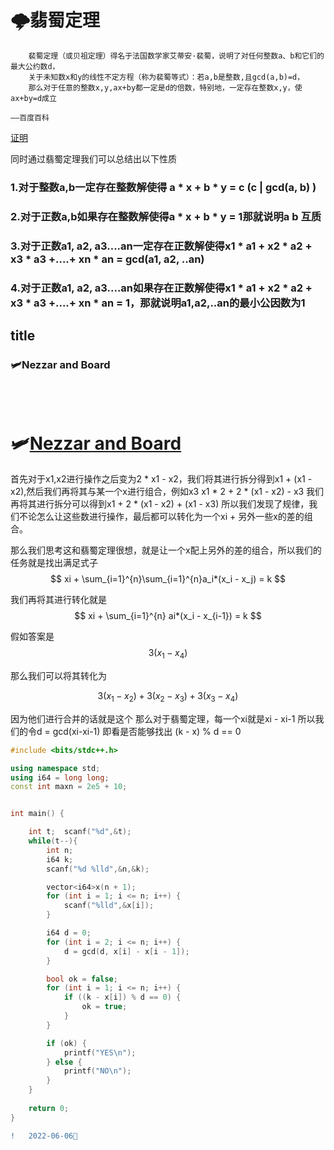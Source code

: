    #  🌩️翡蜀定理
   
        裴蜀定理（或贝祖定理）得名于法国数学家艾蒂安·裴蜀，说明了对任何整数a、b和它们的最大公约数d，
        关于未知数x和y的线性不定方程（称为裴蜀等式）：若a,b是整数,且gcd(a,b)=d，
        那么对于任意的整数x,y,ax+by都一定是d的倍数，特别地，一定存在整数x,y，使ax+by=d成立
                                                                                ——百度百科
                                                                                
  [证明](https://www.bilibili.com/video/BV1yi4y1t7n8)
        
        
  同时通过翡蜀定理我们可以总结出以下性质
  
  ###  1.对于整数a,b一定存在整数解使得 a * x + b * y = c    (c | gcd(a, b) )
  ###  2.对于正数a,b如果存在整数解使得a * x + b * y = 1那就说明a b 互质
  ###  3.对于正数a1, a2, a3....an一定存在正数解使得x1 * a1 + x2 * a2 + x3 * a3 +....+ xn * an = gcd(a1, a2, ..an)
  ###  4.对于正数a1, a2, a3....an如果存在正数解使得x1 * a1 + x2 * a2 + x3 * a3 +....+ xn * an = 1，那就说明a1,a2,..an的最小公因数为1
  
 <span id="jump0"></span> 
  
 ## title
 
   ### 🛩️Nezzar and Board
   
<br>
<br>

  # 🛩️[Nezzar and Board](https://codeforces.com/contest/1477/problem/A?f0a28=1)
  
    
   首先对于x1,x2进行操作之后变为2 * x1 - x2，我们将其进行拆分得到x1 + (x1 - x2),然后我们再将其与某一个x进行组合，例如x3
   x1 * 2 + 2 * (x1 - x2) - x3 我们再将其进行拆分可以得到x1 + 2 * (x1 - x2) + (x1 - x3)
   所以我们发现了规律，我们不论怎么让这些数进行操作，最后都可以转化为一个xi + 另外一些x的差的组合。 
   
   那么我们思考这和翡蜀定理很想，就是让一个x配上另外的差的组合，所以我们的任务就是找出满足式子
$$ xi + \sum_{i=1}^{n}\sum_{i=1}^{n}a_i*(x_i - x_j) = k $$
  
  我们再将其进行转化就是
$$ xi + \sum_{i=1}^{n} ai*(x_i - x_{i-1}) = k $$
  
 假如答案是
 $$  3(x_1 - x_4) $$
 
 那么我们可以将其转化为
 
 $$ 3(x_1 - x_2) + 3(x_2-x_3) + 3(x_3 - x_4) $$
 
 因为他们进行合并的话就是这个
  那么对于翡蜀定理，每一个xi就是xi - xi-1
  所以我们的令d = gcd(xi-xi-1)
  即看是否能够找出 (k - x) % d == 0
 
 
```C++
#include <bits/stdc++.h>

using namespace std;
using i64 = long long;
const int maxn = 2e5 + 10;


int main() {

    int t;  scanf("%d",&t);
    while(t--){
        int n;
        i64 k; 
        scanf("%d %lld",&n,&k);

        vector<i64>x(n + 1);
        for (int i = 1; i <= n; i++) {
            scanf("%lld",&x[i]);
        }

        i64 d = 0;
        for (int i = 2; i <= n; i++) {
            d = gcd(d, x[i] - x[i - 1]);
        }

        bool ok = false;
        for (int i = 1; i <= n; i++) {
            if ((k - x[i]) % d == 0) {
                ok = true;
            }
        }

        if (ok) {
            printf("YES\n");
        } else {
            printf("NO\n");
        }
    }
    
    return 0;
}
```

```diff
!   2022-06-06🍩
```
